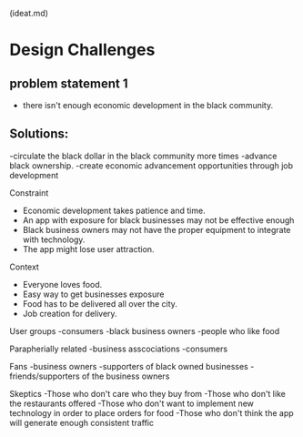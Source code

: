 (ideat.md)
# Design Challenges
## problem statement 1
- there isn't enough economic development in the black community.

## Solutions:
-circulate the black dollar in the black community more times
-advance black ownership.
-create economic advancement opportunities through job development


Constraint
- Economic development takes patience and time.
- An app with exposure for black businesses may not be effective enough
- Black business owners may not have the proper equipment to integrate with technology. 
- The app might lose user attraction.

Context
- Everyone loves food.
- Easy way to get businesses exposure
- Food has to be delivered all over the city.
- Job creation for delivery.

User groups
-consumers
-black business owners
-people who like food

Parapherially related
-business asscociations
-consumers

Fans
-business owners
-supporters of black owned businesses
-friends/supporters of the business owners

Skeptics
-Those who don't care who they buy from
-Those who don't like the restaurants offered 
-Those who don't want to implement new technology in order to place orders for food
-Those who don't think the app will generate enough consistent traffic